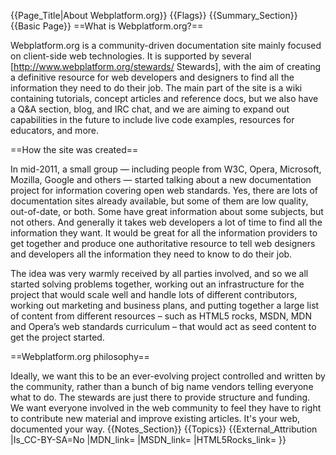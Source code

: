 {{Page_Title|About Webplatform.org}}
{{Flags}}
{{Summary_Section}}
{{Basic Page}}
==What is Webplatform.org?==

Webplatform.org is a community-driven documentation site mainly focused on client-side web technologies. It is supported by several [http://www.webplatform.org/stewards/ Stewards], with the aim of creating a definitive resource for web developers and designers to find all the information they need to do their job. The main part of the site is a wiki containing tutorials, concept articles and reference docs, but we also have a Q&A section, blog, and IRC chat, and we are aiming to expand out capabilities in the future to include live code examples, resources for educators, and more.

==How the site was created==

In mid-2011, a small group — including people from W3C, Opera, Microsoft, Mozilla, Google and others — started talking about a new documentation project for information covering open web standards. Yes, there are lots of documentation sites already available, but some of them are low quality, out-of-date, or both. Some have great information about some subjects, but not others. And generally it takes web developers a lot of time to find all the information they want. It would be great for all the information providers to get together and produce one authoritative resource to tell web designers and developers all the information they need to know to do their job.

The idea was very warmly received by all parties involved, and so we all started solving problems together, working out an infrastructure for the project that would scale well and handle lots of different contributors, working out marketing and business plans, and putting together a large list of content from different resources – such as HTML5 rocks, MSDN, MDN and Opera’s web standards curriculum – that would act as seed content to get the project started.

==Webplatform.org philosophy==

Ideally, we want this to be an ever-evolving project controlled and written by the community, rather than a bunch of big name vendors telling everyone what to do. The stewards are just there to provide structure and funding. We want everyone involved in the web community to feel they have to right to contribute new material and improve existing articles. It's your web, documented your way.
{{Notes_Section}}
{{Topics}}
{{External_Attribution
|Is_CC-BY-SA=No
|MDN_link=
|MSDN_link=
|HTML5Rocks_link=
}}